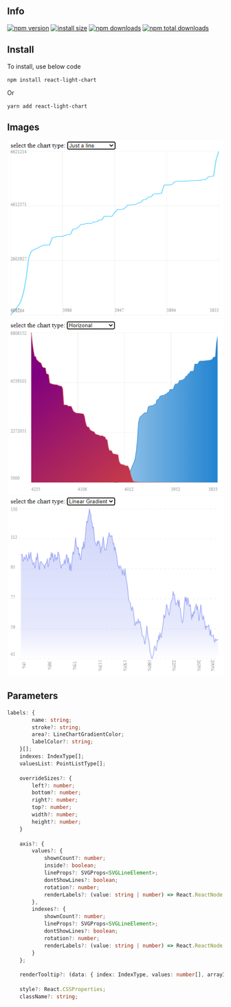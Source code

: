 ## Info

[![npm version](https://img.shields.io/npm/v/react-light-chart.svg?style=flat-square)](https://www.npmjs.org/package/react-light-chart)
[![install size](https://badgen.net/bundlephobia/min/react-light-chart)](https://bundlephobia.com/result?p=react-light-chart)
[![npm downloads](https://img.shields.io/npm/dm/react-light-chart.svg?style=flat-square)](http://npm-stat.com/charts.html?package=react-light-chart)
[![npm total downloads](https://badgen.net/npm/dt/react-light-chart)](http://npm-stat.com/charts.html?package=react-light-chart)

## Install

To install, use below code

```node
npm install react-light-chart
```
Or
```node
yarn add react-light-chart
```



## Images

<img src="./readme/1.png"/>
<img src="./readme/2.png"/>
<img src="./readme/3.png"/>

## Parameters

```ts
labels: {
        name: string;
        stroke?: string;
        area?: LineChartGradientColor;
        labelColor?: string;
    }[];
    indexes: IndexType[];
    valuesList: PointListType[];

    overrideSizes?: {
        left?: number;
        bottom?: number;
        right?: number;
        top?: number;
        width?: number;
        height?: number;
    }

    axis?: {
        values?: {
            shownCount?: number;
            inside?: boolean;
            lineProps?: SVGProps<SVGLineElement>;
            dontShowLines?: boolean;
            rotation?: number;
            renderLabels?: (value: string | number) => React.ReactNode;
        },
        indexes?: {
            shownCount?: number;
            lineProps?: SVGProps<SVGLineElement>;
            dontShowLines?: boolean;
            rotation?: number;
            renderLabels?: (value: string | number) => React.ReactNode;
        }
    };

    renderTooltip?: (data: { index: IndexType, values: number[], arrayIndex: number }, props: LineChartProps) => React.ReactNode;

    style?: React.CSSProperties;
    className?: string;
```

